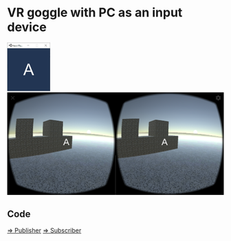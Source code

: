 # VR goggle with PC as an input device

<img src="/doc/InputPublisher.jpg" width=100px>

<img src="/doc/InputSubscriber.png" width=600px>

## Code

[=> Publisher](/VR_InputPublisher)
[=> Subscriber](/VR_InputSubscriber)
